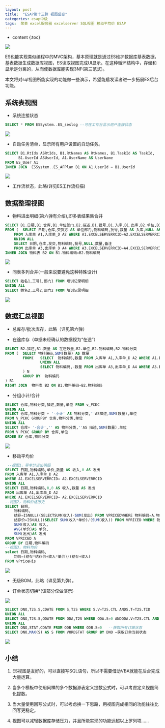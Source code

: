 ```yaml
---
layout: post
title:  "ESAP第十三弹 视图盛宴"
categories: esap中级
tags:  聚表 excel服务器 excelserver SQL视图 移动平均价 ESAP
---
```


* content
{:toc}

![](/img/esap13-1.jpg)

ES也能实现类似编程中的MVC架构，基本原理就是通过ES维护数据库基表数据，基表数据生成数据库视图，ES读取视图完成UI显示。在这种循环结构中，存储和显示是分离的，从而使数据库能实现3NF(第三范式)。

本文将对sql视图所能实现的功能做一些演示，希望能启发读者进一步拓展ES后台功能。 

## 系统表视图

* 系统连接状态

```sql
SELECT * FROM ESSystem..ES_seslog --可在工作台显示用户连接状态
```

![](/img/esap13-2.jpg)

* 自动任务清单，显示所有用户设置的自动任务。

```sql
SELECT B1.RtIds ASRtIds, B1.RtNames AS RtNames, B1.TaskId AS TaskId,
      B1.UserId ASUserId, A1.UserName AS UserName
FROM ES_User A1
INNER JOIN  ESSystem..ES_AFPlan B1 ON A1.UserId = B1.UserId
```

![](/img/esap13-3.jpg)

* 工作流状态，此略(详见ES工作流扫描) 

## 数据整理视图 

* 物料进出明细(第六弹有介绍),即多表结果集合并

```sql
SELECT B1.日期,B1.仓库,B1.单位部门,B2.描述,B1.批号,B1.入库,B1.出库,B2.单位,B1.备注,B2.物料编码,B2.物料分类
FROM (  SELECT 日期,仓库,交货方 AS 单位部门,物料编码,批号,数量 AS 入库,NULL AS 出库,备注
    FROM 入库单 A1,入库单_D A2 WHERE A1.EXCELSERVERRCID=A2.EXCELSERVERRCID
    UNION ALL
    SELECT 日期,仓库,发交,物料编码,批号,NULL,数量,备注
    FROM 出库单 A3,出库单_D A4 WHERE A3.EXCELSERVERRCID=A4.EXCELSERVERRCID) B1
INNER JOIN 物料表 B2 ON B1.物料编码=B2.物料编码
```

![](/img/esap13-4.jpg)

* 同表多列合并(一般来说要避免这种特殊设计)

```sql
SELECT 姓名1,工号1,部门1 FROM 培训记录明细
UNION ALL
SELECT 姓名2,工号2,部门2 FROM 培训记录明细
```

![](/img/esap13-5.jpg)

## 数据汇总视图 

* 总库存/批次库存，此略（详见第六弹） 

* 在途库存（单据未经确认的数据视为“在途”）

```sql
SELECT B2.描述,B1.数量 AS 在途数量,B2.单位,B2.物料编码,B2.物料分类
FROM (  SELECT 物料编码,SUM(数量) AS 数量
		FROM(	SELECT  物料编码,数量 FROM 入库单 A1,入库单_D A2 WHERE A1.EXCELSERVERRCID=A2.EXCELSERVERRCIDAND ISNULL(A1.确认人,’’)=’’
				UNION ALL
				SELECT 物料编码,-数量 FROM 出库单 A3,出库单_D A4 WHERE A3.EXCELSERVERRCID=A4.EXCELSERVERRCIDAND ISNULL(A3.确认人,’’)=’’
		) N
        GROUP BY  物料编码
) B1
RIGHT JOIN  物料表 B2 ON B1.物料编码=B2.物料编码
```

* 分组小计/合计

```sql
SELECT 仓库,物料分类,描述,数量,单位 FROM v_PCKC
UNION ALL
SELECT 仓库,物料分类 + '-小计' AS 物料分类,''AS描述,SUM(数量),单位
FROM V_PCKC GROUPBY 仓库,物料分类,单位
UNION ALL
SELECT 仓库+ '-合计','' AS 物料分类,''AS 描述,SUM(数量),单位
FROM V_PCKC GROUP BY 仓库,单位
ORDER BY 仓库,物料分类
```

![](/img/esap13-6.jpg)

* 移动平均价

```sql
 --视图1，带单价进出明细
SELECT 日期,物料编码,单价,数量 AS 收入,0 AS 发出
FROM 入库单 A1,入库单_D A2
WHERE A1.EXCELSERVERRCID= A2.EXCELSERVERRCID
UNION ALL
SELECT 日期,物料编码,0,0 AS 收入,数量 AS 发出
FROM 出库单 A1,出库单_D A2
WHERE A1.EXCELSERVERRCID= A2.EXCELSERVERRCID
--视图2，物料价格历史
SELECT 日期,
    物料编码,
    结存=ISNULL((SELECTSUM(收入)-SUM(发出) FROM VPRICEDWHERE 物料编码=A.物料编码 AND 日期<MIN(A.日期)),0),
    结存价=ISNULL((SELECT SUM(收入*单价)/(SUM(收入)) FROM VPRICED WHERE 物料编码=A.物料编码 AND 日期<MIN(A.日期)),0),
    SUM(收入)AS 收入,
    AVG(单价)AS 单价,
    SUM(发出)AS 发出
FROM VPRICED A
GROUP BY 日期,物料编码
--视图3，物料均价
select 日期,物料编码,
    均价=(结存*结存价+收入*单价)/(结存+收入)
FROM vPriceHis
```

![](/img/esap13-7.jpg)

* 无级BOM，此略（详见第九弹）。 

* 订单状态切换*(该部分仅做演示)

![](/img/esap13-8.jpg)

```sql
SELECT DNO,T2S.S,CDATE FROM S,T2S WHERE S.V=T2S.CTL ANDS.T=T2S.TID
UNION ALL
SELECT ONO,T2S.S,ODATE FROM ODA,T2S WHERE ODA.S=0 ANDODA.V=T2S.CTL AND ODA.T=T2S.TID
UNION ALL
SELECT ONO,STAT,CDATE FROM ODB WHERE ODB.S=0   --获取所有订单状态
SELECT DNO,MAX(S) AS S FROM VORDSTAT GROUP BY DNO –获取订单当前状态
```

![](/img/esap13-9.jpg) 

## 小结

1. ES视图是友好的，可以直接写SQL语句，所以不需要借助VBA就能在后台完成大量运算。

2. 当多个模板中使用同样的多个数据源表定义提数公式时，可以考虑定义视图简化提数。

3. 当大量使用回写公式时，可以考虑换一下思路，用视图完成相同的功能往往比回写更稳定。

4. 视图可以减轻数据库存储压力，并且所能实现的功能远超以上罗列项……